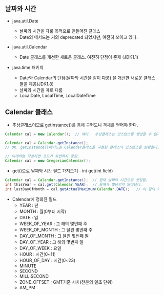 날짜와 시간
-------

* java.util.Date
	+ 날짜와 시간을 다룰 목적으로 만들어진 클래스
	+ Date의 메서드는 거의 deprecated 되었지만, 여전히 쓰이고 있다. 

* java.util.Calendar
	+ Date 클래스를 개선한 새로운 클래스. 여전히 단점이 존재 (JDK1.1)

* java.time 패키지 
	+ Date와 Calendar의 단점(날짜와 시간을 같이 다룸) 을 개선한 새로운 클래스들을 제공(JDK1.8)
	+ 날짜와 시간을 따로 다룸 
	+ LocalDate, LocalTime, LocalDateTime
	
Calendar 클래스
-----

* 추상클래스이므로 getInstance()를 통해 구현도니 객체를 얻어야 한다. 
```java
Calendar cal = new Calendar();	// 에러.  추상클래스는 인스턴스를 생성할 수 없다. 

Calendar cal = Calendar.getInstance();
// OK. getInstance()메서드는 Calendar클래스를 구현한 클래스의 인스턴스를 반환한다. 

// 아래처럼 작성하면 코드가 유연하지 못함. 
Calendar cal = new GregorianCalendar();

```

* get()으로 날짜와 시간 필드 가져오기 - int get(int field)
```java
Calendar cal = Calendar.getInstance();	// 현재 날짜와 시간으로 셋팅됨.
int thisYear = cal.get(Calendar.YEAR);	// 올해가 몇년인지 알아낸다. 
int lastDayOfMonth = cal.getActualMaximum(Calendar.DATE);	// 이 달의 마지막 날 
```

* Calendar에 정의된 필드
	+ YEAR : 년
	+ MONTH : 월(0부터 시작)
	+ DATE : 일 
	+ WEEK_OF_YEAR : 그 해의 몇번째 주 
	+ WEEK_OF_MONTH : 그 달읜 몇번째 주
	+ DAY_OF_MONTH : 그 달읜 몇번째 일 
	+ DAY_OF_YEAR : 그 해의 몇번째 일 
	+ DAY_OF_WEEK 	: 요일 
	+ HOUR : 시간(0~11)
	+ HOUR_OF_DAY : 시간(0~23)
	+ MINUTE
	+ SECOND
	+ MILLISECOND
	+ ZONE_OFFSET : GMT기준 시차(천분의 일초 단위)
	+ AM_PM


